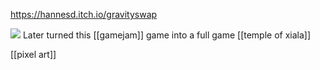 https://hannesd.itch.io/gravityswap

[![](https://img.itch.zone/aW1hZ2UvMTc5MzMwLzgzNzczMi5qcGc=/347x500/iuWoXN.jpg)](https://img.itch.zone/aW1hZ2UvMTc5MzMwLzgzNzczMi5qcGc=/original/bTF0DS.jpg)
Later turned this [[gamejam]] game into a full game [[temple of xiala]] 

[[pixel art]]